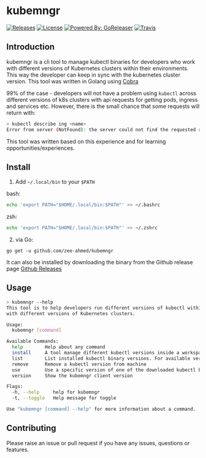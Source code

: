 # kubemngr

[![Releases](https://img.shields.io/github/release/zee-ahmed/kubemngr.svg?style=flat-square)](https://github.com/zee-ahmed/kubemngr/releases/latest) [![License](https://img.shields.io/badge/License-Apache%202.0-blue.svg)](/LICENSE) <!-- [![SayThanks.io]()] --> [![Powered By: GoReleaser](https://img.shields.io/badge/powered%20by-goreleaser-green.svg?style=flat-square)](https://github.com/goreleaser) [![Travis](https://img.shields.io/travis/zee-ahmed/kubemngr/master.svg?style=flat-square)](https://travis-ci.org/zee-ahmed/kubemngr)

## Introduction

kubemngr is a cli tool to manage kubectl binaries for developers who work with different versions of Kubernetes clusters within their environments. This way the developer can keep in sync with the kubernetes cluster version. This tool was written in Golang using [Cobra](https://github.com/spf13/cobra)

99% of the case - developers will not have a problem using `kubectl` across different versions of k8s clusters with api requests for getting pods, ingress and services etc. However, there is the small chance that some requests will return with:

```bash
> kubectl describe ing <name>
Error from server (NotFound): the server could not find the requested resource
```

This tool was written based on this experience and for learning opportunities/experiences.

## Install

1. Add `~/.local/bin` to your `$PATH`

bash:

```bash
echo 'export PATH="$HOME/.local/bin:$PATH"' >> ~/.bashrc
```

zsh:

```bash
echo 'export PATH="$HOME/.local/bin:$PATH"' >> ~/.zshrc
```

2. via Go:
```
go get -u github.com/zee-ahmed/kubemngr
```
It can also be installed by downloading the binary from the Github release page [Github Releases](https://github.com/zee-ahmed/kubemngr/releases)

## Usage
```bash
> kubemngr --help
This tool is to help developers run different versions of kubectl within their workspace and to support working
with different versions of Kubernetes clusters.

Usage:
  kubemngr [command]

Available Commands:
  help        Help about any command
  install     A tool manage different kubectl versions inside a workspace.
  list        List installed kubectl binary versions. For available versions, see --remote
  remove      Remove a kubectl version from machine
  use         Use a specific version of one of the downloaded kubectl binaries
  version     Show the kubemngr client version

Flags:
  -h, --help     help for kubemngr
  -t, --toggle   Help message for toggle

Use "kubemngr [command] --help" for more information about a command.
```

## Contributing

Please raise an issue or pull request if you have any issues, questions or features.
